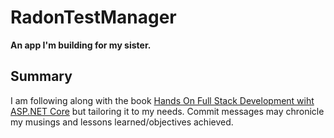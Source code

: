 # RadonTestManager
<b> An app I'm building for my sister. </b>

## Summary
I am following along with the book [Hands On Full Stack Development wiht ASP.NET Core](https://www.packtpub.com/web-development/hands-full-stack-web-development-aspnet-core "Packt Wesite") but tailoring it to my needs.
Commit messages may chronicle my musings and lessons learned/objectives achieved.
